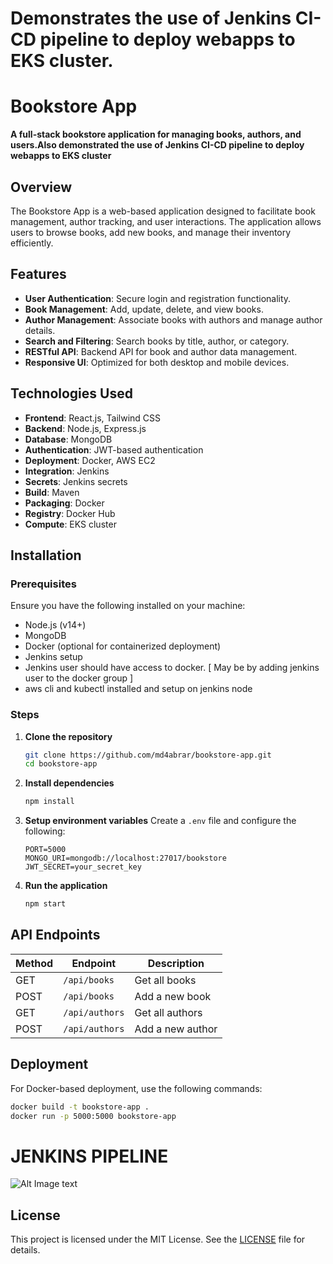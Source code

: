 # Demonstrates the use of Jenkins CI-CD pipeline to deploy webapps to EKS cluster.

# Bookstore App

**A full-stack bookstore application for managing books, authors, and users.Also demonstrated the use of Jenkins CI-CD pipeline to deploy webapps to EKS cluster**

## Overview

The Bookstore App is a web-based application designed to facilitate book management, author tracking, and user interactions. The application allows users to browse books, add new books, and manage their inventory efficiently.

## Features

- **User Authentication**: Secure login and registration functionality.
- **Book Management**: Add, update, delete, and view books.
- **Author Management**: Associate books with authors and manage author details.
- **Search and Filtering**: Search books by title, author, or category.
- **RESTful API**: Backend API for book and author data management.
- **Responsive UI**: Optimized for both desktop and mobile devices.

## Technologies Used

- **Frontend**:       React.js, Tailwind CSS
- **Backend**:        Node.js, Express.js
- **Database**:       MongoDB
- **Authentication**: JWT-based authentication
- **Deployment**:     Docker, AWS EC2
- **Integration**:    Jenkins
- **Secrets**:        Jenkins secrets
- **Build**:          Maven
- **Packaging**:      Docker
- **Registry**:       Docker Hub
- **Compute**:        EKS cluster
  

## Installation

### Prerequisites

Ensure you have the following installed on your machine:
- Node.js (v14+)
- MongoDB
- Docker (optional for containerized deployment)
- Jenkins setup
- Jenkins user should have access to docker. [ May be by adding jenkins user to the docker group ]
- aws cli and kubectl installed and setup on jenkins node

### Steps

1. **Clone the repository**
   ```bash
   git clone https://github.com/md4abrar/bookstore-app.git
   cd bookstore-app
   ```
2. **Install dependencies**
   ```bash
   npm install
   ```
3. **Setup environment variables**
   Create a `.env` file and configure the following:
   ```env
   PORT=5000
   MONGO_URI=mongodb://localhost:27017/bookstore
   JWT_SECRET=your_secret_key
   ```
4. **Run the application**
   ```bash
   npm start
   ```

## API Endpoints

| Method | Endpoint         | Description             |
|--------|-----------------|-------------------------|
| GET    | `/api/books`    | Get all books          |
| POST   | `/api/books`    | Add a new book         |
| GET    | `/api/authors`  | Get all authors        |
| POST   | `/api/authors`  | Add a new author       |

## Deployment

For Docker-based deployment, use the following commands:
```bash
docker build -t bookstore-app .
docker run -p 5000:5000 bookstore-app
```

# JENKINS PIPELINE
![Alt Image text](Deployment_Pipeline.PNG?raw=true "Deployment_Pipeline")


## License

This project is licensed under the MIT License. See the [LICENSE](https://github.com/md4abrar/bookstore-app/blob/main/LICENSE) file for details.
